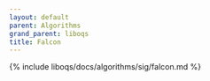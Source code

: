 ```yaml
---
layout: default
parent: Algorithms
grand_parent: liboqs
title: Falcon
---
```


{% include liboqs/docs/algorithms/sig/falcon.md %}
